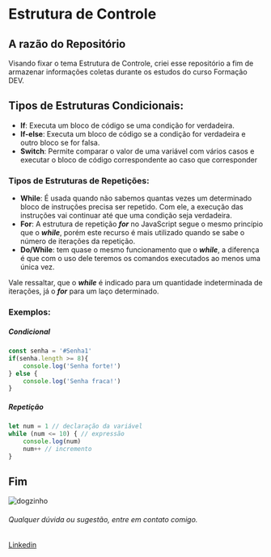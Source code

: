 # Estrutura de Controle

## A razão do Repositório

Visando fixar o tema Estrutura de Controle, criei esse repositório a fim de armazenar informações coletas durante os estudos do curso Formação DEV.

## Tipos de Estruturas Condicionais:

- **If**: Executa um bloco de código se uma condição for verdadeira. 
- **If-else**: Executa um bloco de código se a condição for verdadeira e outro bloco se for falsa. 
- **Switch**: Permite comparar o valor de uma variável com vários casos e executar o bloco de código correspondente ao caso que corresponder


### Tipos de Estruturas de Repetições:

- **While**: É usada quando não sabemos quantas vezes um determinado bloco de instruções precisa ser repetido. Com ele, a execução das instruções vai continuar até que uma condição seja verdadeira.
- **For**: A estrutura de repetição ***for*** no JavaScript segue o mesmo princípio que o ***while***, porém este recurso é mais utilizado quando se sabe o número de iterações da repetição.
- **Do/While**: tem quase o mesmo funcionamento que o ***while***, a diferença é que com o uso dele teremos os comandos executados ao menos uma única vez.

Vale ressaltar, que o ***while*** é indicado para um quantidade indeterminada de iterações, já  o ***for*** para um laço determinado.

### Exemplos: 

##### Condicional

~~~javascript
const senha = '#Senha1'
if(senha.length >= 8){
    console.log('Senha forte!')
} else {
    console.log('Senha fraca!')
}
~~~

##### Repetição
~~~javascript
let num = 1 // declaração da variável
while (num <= 10) { // expressão
    console.log(num)
    num++ // incremento
}
~~~

## Fim

![dogzinho](https://img.freepik.com/premium-photo/cute-little-doggy-running-breakthrough-orange-studio-background-purposeful-inspired-attented-concept-motion-action-movement-goals-pets-love-looks-delighted-funny-copyspace-ad_489646-16727.jpg?w=360)

###### Qualquer dúvida ou sugestão, entre em contato comigo.
[Linkedin](https://www.linkedin.com/in/paulo-vcr/)
